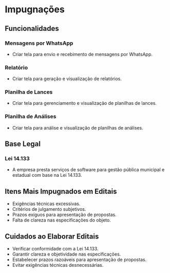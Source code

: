 # Impugnações

## Funcionalidades

### Mensagens por WhatsApp
- Criar tela para envio e recebimento de mensagens por WhatsApp.

### Relatório
- Criar tela para geração e visualização de relatórios.

### Planilha de Lances
- Criar tela para gerenciamento e visualização de planilhas de lances.

### Planilha de Análises
- Criar tela para análise e visualização de planilhas de análises.

## Base Legal

### Lei 14.133
- A empresa presta serviços de software para gestão pública municipal e estadual com base na Lei 14.133.

## Itens Mais Impugnados em Editais
- Exigências técnicas excessivas.
- Critérios de julgamento subjetivos.
- Prazos exíguos para apresentação de propostas.
- Falta de clareza nas especificações do objeto.

## Cuidados ao Elaborar Editais
- Verificar conformidade com a Lei 14.133.
- Garantir clareza e objetividade nas especificações.
- Estabelecer prazos razoáveis para apresentação de propostas.
- Evitar exigências técnicas desnecessárias.
